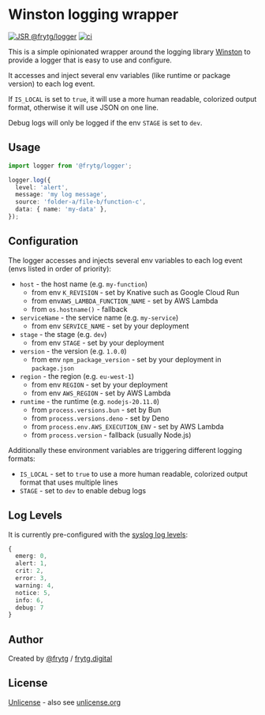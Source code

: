 # Winston logging wrapper

[![JSR @frytg/logger](https://jsr.io/badges/@frytg/logger)](https://jsr.io/@frytg/logger)
[![ci](https://github.com/frytg/utility/actions/workflows/test.yml/badge.svg?branch=main)](https://github.com/frytg/utility/actions/workflows/test.yml)

This is a simple opinionated wrapper around the logging library [Winston](https://github.com/winstonjs/winston)
to provide a logger that is easy to use and configure.

It accesses and inject several env variables (like runtime or package version) to each log event.

If `IS_LOCAL` is set to `true`, it will use a more human readable, colorized output format,
otherwise it will use JSON on one line.

Debug logs will only be logged if the env `STAGE` is set to `dev`.

## Usage

```ts
import logger from '@frytg/logger';
```

```ts
logger.log({
  level: 'alert',
  message: 'my log message',
  source: 'folder-a/file-b/function-c',
  data: { name: 'my-data' },
});
```

## Configuration

The logger accesses and injects several env variables to each log event (envs listed in order of priority):

- `host` - the host name (e.g. `my-function`)
  - from env `K_REVISION` - set by Knative such as Google Cloud Run
  - from env`AWS_LAMBDA_FUNCTION_NAME` - set by AWS Lambda
  - from `os.hostname()` - fallback
- `serviceName` - the service name (e.g. `my-service`)
  - from env `SERVICE_NAME` - set by your deployment
- `stage` - the stage (e.g. `dev`)
  - from env `STAGE` - set by your deployment
- `version` - the version (e.g. `1.0.0`)
  - from env `npm_package_version` - set by your deployment in `package.json`
- `region` - the region (e.g. `eu-west-1`)
  - from env `REGION` - set by your deployment
  - from env `AWS_REGION` - set by AWS Lambda
- `runtime` - the runtime (e.g. `nodejs-20.11.0`)
  - from `process.versions.bun` - set by Bun
  - from `process.versions.deno` - set by Deno
  - from `process.env.AWS_EXECUTION_ENV` - set by AWS Lambda
  - from `process.version` - fallback (usually Node.js)

Additionally these environment variables are triggering different logging formats:

- `IS_LOCAL` - set to `true` to use a more human readable, colorized output format that uses multiple lines
- `STAGE` - set to `dev` to enable debug logs

## Log Levels

It is currently pre-configured with the
[syslog log levels](https://github.com/winstonjs/winston?tab=readme-ov-file#logging-levels):

```ts
{
  emerg: 0,
  alert: 1,
  crit: 2,
  error: 3,
  warning: 4,
  notice: 5,
  info: 6,
  debug: 7
}
```

## Author

Created by [@frytg](https://github.com/frytg) / [frytg.digital](https://www.frytg.digital)

## License

[Unlicense](https://github.com/frytg/utility/blob/main/LICENSE) - also see [unlicense.org](https://unlicense.org)
